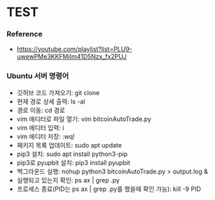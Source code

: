 # TEST

### Reference
* https://youtube.com/playlist?list=PLU9-uwewPMe3KKFMiIm41D5Nzx_fx2PUJ

### Ubuntu 서버 명령어
* 깃허브 코드 가져오기: git clone 
* 현재 경로 상세 출력: ls -al
* 경로 이동: cd 경로
* vim 에디터로 파일 열기: vim bitcoinAutoTrade.py
* vim 에디터 입력: i
* vim 에디터 저장: :wq!
* 패키지 목록 업데이트: sudo apt update
* pip3 설치: sudo apt install python3-pip
* pip3로 pyupbit 설치: pip3 install pyupbit
* 백그라운드 실행: nohup python3 bitcoinAutoTrade.py > output.log &
* 실행되고 있는지 확인: ps ax | grep .py
* 프로세스 종료(PID는 ps ax | grep .py를 했을때 확인 가능): kill -9 PID
